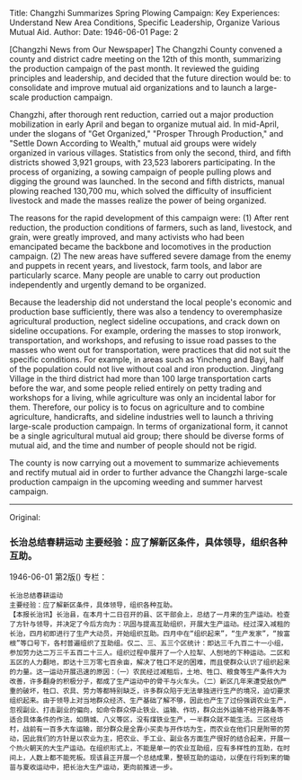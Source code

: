 Title: Changzhi Summarizes Spring Plowing Campaign: Key Experiences: Understand New Area Conditions, Specific Leadership, Organize Various Mutual Aid.
Author: 
Date: 1946-06-01
Page: 2

[Changzhi News from Our Newspaper] The Changzhi County convened a county and district cadre meeting on the 12th of this month, summarizing the production campaign of the past month. It reviewed the guiding principles and leadership, and decided that the future direction would be: to consolidate and improve mutual aid organizations and to launch a large-scale production campaign.

Changzhi, after thorough rent reduction, carried out a major production mobilization in early April and began to organize mutual aid. In mid-April, under the slogans of "Get Organized," "Prosper Through Production," and "Settle Down According to Wealth," mutual aid groups were widely organized in various villages. Statistics from only the second, third, and fifth districts showed 3,921 groups, with 23,523 laborers participating. In the process of organizing, a sowing campaign of people pulling plows and digging the ground was launched. In the second and fifth districts, manual plowing reached 130,700 mu, which solved the difficulty of insufficient livestock and made the masses realize the power of being organized.

The reasons for the rapid development of this campaign were: (1) After rent reduction, the production conditions of farmers, such as land, livestock, and grain, were greatly improved, and many activists who had been emancipated became the backbone and locomotives in the production campaign. (2) The new areas have suffered severe damage from the enemy and puppets in recent years, and livestock, farm tools, and labor are particularly scarce. Many people are unable to carry out production independently and urgently demand to be organized.

Because the leadership did not understand the local people's economic and production base sufficiently, there was also a tendency to overemphasize agricultural production, neglect sideline occupations, and crack down on sideline occupations. For example, ordering the masses to stop ironwork, transportation, and workshops, and refusing to issue road passes to the masses who went out for transportation, were practices that did not suit the specific conditions. For example, in areas such as Yincheng and Bayi, half of the population could not live without coal and iron production. Jingfang Village in the third district had more than 100 large transportation carts before the war, and some people relied entirely on petty trading and workshops for a living, while agriculture was only an incidental labor for them. Therefore, our policy is to focus on agriculture and to combine agriculture, handicrafts, and sideline industries well to launch a thriving large-scale production campaign. In terms of organizational form, it cannot be a single agricultural mutual aid group; there should be diverse forms of mutual aid, and the time and number of people should not be rigid.

The county is now carrying out a movement to summarize achievements and rectify mutual aid in order to further advance the Changzhi large-scale production campaign in the upcoming weeding and summer harvest campaign.



<hr /> 

Original: 


### 长治总结春耕运动  主要经验：应了解新区条件，具体领导，组织各种互助。

1946-06-01
第2版()
专栏：

    长治总结春耕运动
    主要经验：应了解新区条件，具体领导，组织各种互助。
    【本报长治讯】长治县，在本月十二日召开的县、区干部会上，总结了一月来的生产运动。检查了方针与领导，并决定了今后方向为：巩固与提高互助组织，开展大生产运动。经过深入减租的长治，四月初即进行了生产大动员，开始组织互助。四月中在“组织起来”，“生产发家”，“按富根”等口号下，各村普遍组织了互助组。仅二、三、五三个区统计：即达三千九百二十一小组，参加劳力达二万三千五百二十三人。组织过程中展开了一个人拉犁、人刨地的下种运动。二区和五区的人力翻地，即达十三万零七百余亩，解决了牲口不足的困难，而且使群众认识了组织起来的力量。这一运动开展迅速的原因：（一）农民经过减租后，土地、牲口、粮食等生产条件大为改善，许多翻身的积极分子，都成了生产运动中的骨干与火车头。（二）新区几年来遭受敌伪严重的破坏，牲口、农具、劳力等都特别缺乏，许多群众陷于无法单独进行生产的境况，迫切要求组织起来。由于领导上对当地群众经济、生产基础了解不够，因此也产生了过份强调农业生产，忽视副业、打击副业的偏向，如命令群众停止铁业、运输、作坊，群众出外运输不给开路条等不适合具体条件的作法，如荫城、八义等区，没有煤铁业生产，一半群众就不能生活。三区经坊村，战前有一百多大车运输，部分群众是全靠小买卖与开作坊为生，而农业在他们只是附带的劳动，因此我们的方针是以农业为主，把农业、手工业、副业各方面生产很好的结合起来，开展一个热火朝天的大生产运动。在组织形式上，不能是单一的农业互助组，应有多样性的互助，在时间上，人数上都不能死板。现该县正开展一个总结成果，整顿互助的运动，以便在行将到来的锄苗与夏收运动中，把长治大生产运动，更向前推进一步。
